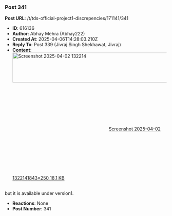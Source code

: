 ### Post 341
**Post URL**: /t/tds-official-project1-discrepencies/171141/341
- **ID**: 616136
- **Author**: Abhay Mehra (Abhay222)
- **Created At**: 2025-04-06T14:28:03.210Z
- **Reply To**: Post 339 (Jivraj Singh Shekhawat, Jivraj)
- **Content**:  
  <div class="lightbox-wrapper"><a class="lightbox" href="https://europe1.discourse-cdn.com/flex013/uploads/iitm/original/3X/6/d/6d91cbdb81d6b92d0da76715ba6725eb015b11d1.png" data-download-href="/uploads/short-url/fDipvC3jgzS5ipBufnfHjh2NUC5.png?dl=1" title="Screenshot 2025-04-02 132214" rel="noopener nofollow ugc"><img src="https://europe1.discourse-cdn.com/flex013/uploads/iitm/optimized/3X/6/d/6d91cbdb81d6b92d0da76715ba6725eb015b11d1_2_690x93.png" alt="Screenshot 2025-04-02 132214" data-base62-sha1="fDipvC3jgzS5ipBufnfHjh2NUC5" width="690" height="93" srcset="https://europe1.discourse-cdn.com/flex013/uploads/iitm/optimized/3X/6/d/6d91cbdb81d6b92d0da76715ba6725eb015b11d1_2_690x93.png, https://europe1.discourse-cdn.com/flex013/uploads/iitm/optimized/3X/6/d/6d91cbdb81d6b92d0da76715ba6725eb015b11d1_2_1035x139.png 1.5x, https://europe1.discourse-cdn.com/flex013/uploads/iitm/optimized/3X/6/d/6d91cbdb81d6b92d0da76715ba6725eb015b11d1_2_1380x186.png 2x" data-dominant-color="131920"><div class="meta"><svg class="fa d-icon d-icon-far-image svg-icon" aria-hidden="true"><use href="#far-image"></use></svg><span class="filename">Screenshot 2025-04-02 132214</span><span class="informations">1843×250 18.1 KB</span><svg class="fa d-icon d-icon-discourse-expand svg-icon" aria-hidden="true"><use href="#discourse-expand"></use></svg></div></a></div><br>
but it is available under version1.
- **Reactions**: None
- **Post Number**: 341

